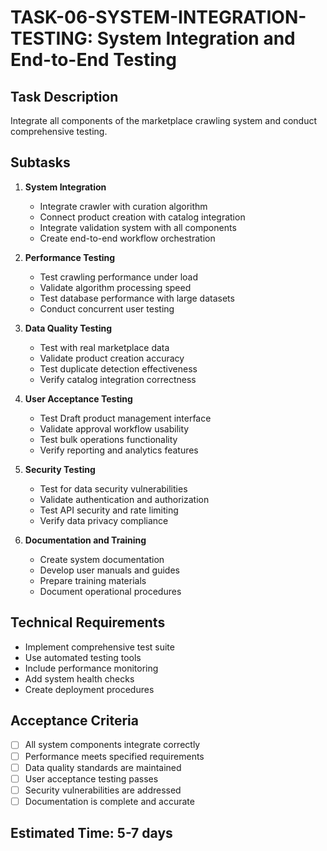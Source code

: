 # TASK-06-SYSTEM-INTEGRATION-TESTING: System Integration and End-to-End Testing

## Task Description
Integrate all components of the marketplace crawling system and conduct comprehensive testing.

## Subtasks
1. **System Integration**
   - Integrate crawler with curation algorithm
   - Connect product creation with catalog integration
   - Integrate validation system with all components
   - Create end-to-end workflow orchestration

2. **Performance Testing**
   - Test crawling performance under load
   - Validate algorithm processing speed
   - Test database performance with large datasets
   - Conduct concurrent user testing

3. **Data Quality Testing**
   - Test with real marketplace data
   - Validate product creation accuracy
   - Test duplicate detection effectiveness
   - Verify catalog integration correctness

4. **User Acceptance Testing**
   - Test Draft product management interface
   - Validate approval workflow usability
   - Test bulk operations functionality
   - Verify reporting and analytics features

5. **Security Testing**
   - Test for data security vulnerabilities
   - Validate authentication and authorization
   - Test API security and rate limiting
   - Verify data privacy compliance

6. **Documentation and Training**
   - Create system documentation
   - Develop user manuals and guides
   - Prepare training materials
   - Document operational procedures

## Technical Requirements
- Implement comprehensive test suite
- Use automated testing tools
- Include performance monitoring
- Add system health checks
- Create deployment procedures

## Acceptance Criteria
- [ ] All system components integrate correctly
- [ ] Performance meets specified requirements
- [ ] Data quality standards are maintained
- [ ] User acceptance testing passes
- [ ] Security vulnerabilities are addressed
- [ ] Documentation is complete and accurate

## Estimated Time: 5-7 days
